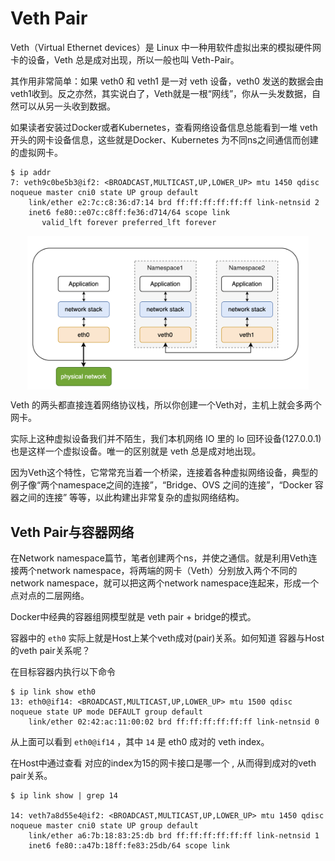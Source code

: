 # Veth Pair

Veth（Virtual Ethernet devices）是 Linux 中一种用软件虚拟出来的模拟硬件网卡的设备，Veth 总是成对出现，所以一般也叫 Veth-Pair。

其作用非常简单：如果 veth0 和 veth1 是一对 veth 设备，veth0 发送的数据会由 veth1收到。反之亦然，其实说白了，Veth就是一根“网线”，你从一头发数据，自然可以从另一头收到数据。

如果读者安装过Docker或者Kubernetes，查看网络设备信息总能看到一堆 veth 开头的网卡设备信息，这些就是Docker、Kubernetes 为不同ns之间通信而创建的虚拟网卡。

```
$ ip addr
7: veth9c0be5b3@if2: <BROADCAST,MULTICAST,UP,LOWER_UP> mtu 1450 qdisc noqueue master cni0 state UP group default 
    link/ether e2:7c:c8:36:d7:14 brd ff:ff:ff:ff:ff:ff link-netnsid 2
    inet6 fe80::e07c:c8ff:fe36:d714/64 scope link 
       valid_lft forever preferred_lft forever
```

<div  align="center">
	<img src="../assets/veth.png" width = "450"  align=center />
</div>

Veth 的两头都直接连着网络协议栈，所以你创建一个Veth对，主机上就会多两个网卡。

实际上这种虚拟设备我们并不陌生，我们本机网络 IO 里的 lo 回环设备(127.0.0.1)也是这样一个虚拟设备。唯一的区别就是 veth 总是成对地出现。

因为Veth这个特性，它常常充当着一个桥梁，连接着各种虚拟网络设备，典型的例子像“两个namespace之间的连接”，“Bridge、OVS 之间的连接”，“Docker 容器之间的连接” 等等，以此构建出非常复杂的虚拟网络结构。

##  Veth Pair与容器网络

在Network namespace篇节，笔者创建两个ns，并使之通信。就是利用Veth连接两个network namespace，将两端的网卡（Veth）分别放入两个不同的network namespace，就可以把这两个network namespace连起来，形成一个点对点的二层网络。

Docker中经典的容器组网模型就是 veth pair + bridge的模式。

容器中的 `eth0` 实际上就是Host上某个veth成对(pair)关系。如何知道 容器与Host的veth pair关系呢？

在目标容器内执行以下命令

```
$ ip link show eth0
13: eth0@if14: <BROADCAST,MULTICAST,UP,LOWER_UP> mtu 1500 qdisc noqueue state UP mode DEFAULT group default 
    link/ether 02:42:ac:11:00:02 brd ff:ff:ff:ff:ff:ff link-netnsid 0
```
从上面可以看到 `eth0@if14` ，其中 `14` 是 eth0 成对的 veth index。

在Host中通过查看 对应的index为15的网卡接口是哪一个 , 从而得到成对的veth pair关系。

```
$ ip link show | grep 14

14: veth7a8d55e4@if2: <BROADCAST,MULTICAST,UP,LOWER_UP> mtu 1450 qdisc noqueue master cni0 state UP group default 
    link/ether a6:7b:18:83:25:db brd ff:ff:ff:ff:ff:ff link-netnsid 1
    inet6 fe80::a47b:18ff:fe83:25db/64 scope link  
```
